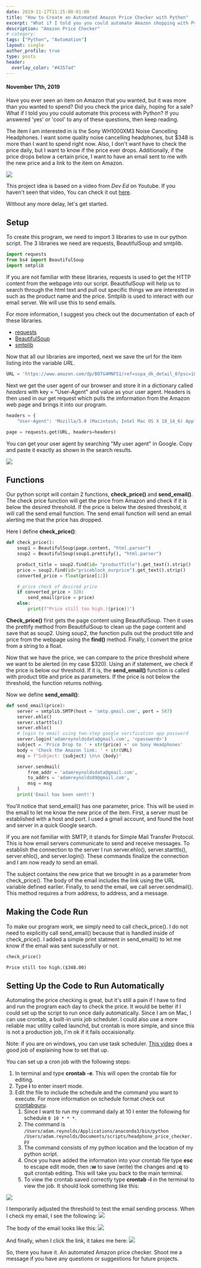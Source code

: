 ```yaml
---
date: 2019-11-17T11:25:00-01:00
title: "How to Create an Automated Amazon Price Checker with Python"
excerpt: "What if I told you you could automate Amazon shopping with Python?" 
description: "Amazon Price Checker"
# category:
tags: ["Python", "Automation"]
layout: single
author_profile: true
type: posts
header:
  overlay_color: "#4357ad"
---
```


<!-- # Automated Price Checker on Amazon -->
#### November 17th, 2019 

Have you ever seen an item on Amazon that you wanted, but it was more than you wanted to spend? Did you check the price daily, hoping for a sale? What if I told you you could automate this process with Python? If you answered 'yes' or 'cool' to any of these questions, then keep reading.

The item I am interested in is the Sony WH1000XM3 Noise Cancelling Headphones. I want some quality noise cancelling headphones, but $348 is more than I want to spend right now. Also, I don't want have to check the price daily, but I want to know if the price ever drops. Additionally, if the price drops below a certain price, I want to have an email sent to me with the new price and a link to the item on Amazon.

![](/assets/images/Blog/product_page.png)

This project idea is based on a video from *Dev Ed* on Youtube. If you haven't seen that video, You can check it out [here](https://www.youtube.com/watch?v=Bg9r_yLk7VY).

Without any more delay, let's get started.

## Setup

To create this program, we need to import 3 libraries to use in our python script. The 3 libraries we need are requests, BeautifulSoup and smtplib. 


```python
import requests
from bs4 import BeautifulSoup
import smtplib
```

If you are not familiar with these libraries, requests is used to get the HTTP content from the webpage into our script. BeautifulSoup will help us to search through the html text and pull out specific things we are interested in such as the product name and the price. Smtplib is used to interact with our email server. We will use this to send emails.

For more information, I suggest you check out the documentation of each of these libraries.
- [requests](https://pypi.org/project/requests/2.7.0/)
- [BeautifulSoup](https://www.crummy.com/software/BeautifulSoup/bs4/doc/)
- [smtplib](https://docs.python.org/3/library/smtplib.html)

Now that all our libraries are imported, next we save the url for the item listing into the variable *URL*.


```python
URL = 'https://www.amazon.com/dp/B07G4MNFS1/ref=sspa_dk_detail_0?psc=1&pd_rd_i=B07G4MNFS1&pd_rd_w=0tre1&pf_rd_p=45a72588-80f7-4414-9851-786f6c16d42b&pd_rd_wg=uOzSd&pf_rd_r=28TPM13C7R936AHWYJHN&pd_rd_r=6a717b03-9742-43fa-9980-b0adeee91ffc&spLa=ZW5jcnlwdGVkUXVhbGlmaWVyPUExSDdBQ1pOQUZMTlJTJmVuY3J5cHRlZElkPUExMDA4ODA5M1BLRlRBMk01SldINyZlbmNyeXB0ZWRBZElkPUEwNzM1MDE1MkNFWkJORFZBMUpXNCZ3aWRnZXROYW1lPXNwX2RldGFpbCZhY3Rpb249Y2xpY2tSZWRpcmVjdCZkb05vdExvZ0NsaWNrPXRydWU='
```

Next we get the user agent of our browser and store it in a dictionary called *headers* with key = "User-Agent" and value as your user agent. Headers is then used in our get request which pulls the imformation from the Amazon web page and brings it into our program.


```python
headers = {
    "User-Agent": 'Mozilla/5.0 (Macintosh; Intel Mac OS X 10_14_6) AppleWebKit/537.36 (KHTML, like Gecko) Chrome/78.0.3904.97 Safari/537.36'}

page = requests.get(URL, headers=headers)
```

You can get your user agent by searching "My user agent" in Google. Copy and paste it exactly as shown in the search results.

![](/assets/images/Blog/my_user_agent.png)

## Functions

Our python script will contain 2 functions, **check_price()** and **send_email()**. The check price function will get the price from Amazon and check if it is below the desired threshold. If the price is below the desired threshold, it will call the send email function. The send email function will send an email alerting me that the price has dropped.

Here I define **check_price()**:



```python
def check_price():
    soup1 = BeautifulSoup(page.content, "html.parser")
    soup2 = BeautifulSoup(soup1.prettify(), "html.parser")

    product_title = soup2.find(id= "productTitle").get_text().strip()
    price = soup2.find(id="priceblock_ourprice").get_text().strip()
    converted_price = float(price[1:])

    # price check of desired price 
    if converted_price < 320:
        send_email(price = price)
    else:
        print(f"Price still too high.({price})")
```

**Check_price()** first gets the page content using BeautifulSoup. Then it uses the prettify method from BeautifulSoup to clean up the page content and save that as soup2. Using soup2, the function pulls out the product title and price from the webpage using the **find()** method. Finally, I convert the price from a string to a float.

Now that we have the price, we can compare to the price threshold where we want to be alerted (in my case $320). Using an if statement, we check if the price is below our threshold. If it is, the **send_email()** function is called with product title and price as parameters. If the price is not below the threshold, the function returns nothing.

Now we define **send_email()**:


```python
def send_email(price):
    server = smtplib.SMTP(host = 'smtp.gmail.com', port = 587)
    server.ehlo()
    server.starttls()
    server.ehlo()
    # login to email using two-step google verification app password
    server.login('adamreynoldsdata@gmail.com', '<password>')
    subject = 'Price Drop to ' + str(price) +' on Sony Headphones'
    body = 'Check the Amazon link: ' + str(URL)
    msg = f"Subject: {subject} \n\n {body}"

    server.sendmail(
        from_addr = 'adamreynoldsdata@gmail.com',
        to_addrs = 'adamreynolds89@gmail.com',
        msg = msg
    )
    print('Email has been sent!')
```

You'll notice that send_email() has one parameter, price. This will be used in the email to let me know the new price of the item. First, a server must be established with a host and port. I used a gmail account, and found the host and server in a quick Google search. 

If you are not familiar with SMTP, it stands for Simple Mail Transfer Protocol. This is how email servers communicate to send and receive messages. To establish the connection to the server I run server.ehlo(), server.starttls(), server.ehlo(), and server.login(). These commands finalize the connection and I am now ready to send an email.

The subject contains the new price that we brought in as a parameter from check_price(). The body of the email includes the link using the URL variable defined earlier. Finally, to send the email, we call server.sendmail(). This method requires a from address, to address, and a message.

## Making the Code Run

To make our program work, we simply need to call check_price(). I do not need to explicitly call send_email() because that is handled inside of check_price(). I added a simple print statment in send_email() to let me know if the email was sent sucessfully or not.


```python
check_price()
```

    Price still too high.($348.00)


## Setting Up the Code to Run Automatically

Automating the price checking is great, but it's still a pain if I have to find and run the program each day to check the price. It would be better if I could set up the script to run once daily automatically. Since I am on Mac, I can use crontab, a built-in unix job scheduler. I could also use a more reliable mac utility called launchd, but crontab is more simple, and since this is not a production job, I'm ok if it fails occaisionally. 

Note: if you are on windows, you can use task scheduler. [This video](https://www.youtube.com/watch?v=n2Cr_YRQk7o) does a good job of explaining how to set that up.

You can set up a cron job with the following steps:
1. In terminal and type **crontab -e**. This will open the crontab file for editing. 
2. Type **i** to enter insert mode.
3. Edit the file to include the schedule and the command you want to execute. For more information on schedule format check out [crontabguru](https://crontab.guru/).
    1. Since I want to run my command daily at 10 I enter the following for schedule <code>0 10 * * *</code>.
    1. The command is <code>/Users/adam.reynolds/Applications/anaconda3/bin/python /Users/adam.reynolds/Documents/scripts/headphone_price_checker.py</code>
    1. The command consists of my python location and the location of my python script.
    1. Once you have added the information into your crontab file type **esc** to escape edit mode, then **:w** to save (write) the changes and **:q** to quit crontab editing. This will take you back to the main terminal.
    1. To view the crontab saved correctly type **crontab -l** in the terminal to view the job. It should look something like this:

![](/assets/images/Blog/crontab.png)

I temporarily adjusted the threshold to test the email sending process. When I check my email, I see the following:
![](/assets/images/Blog/message.png)

The body of the email looks like this:
![](/assets/images/Blog/email.png)

And finally, when I click the link, it takes me here:
![](/assets/images/Blog/product_page.png)

So, there you have it. An automated Amazon price checker. Shoot me a message if you have any questions or suggestions for future projects.

